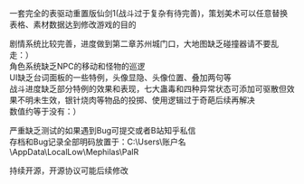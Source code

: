   
一套完全的表驱动重置版仙剑1(战斗过于复杂有待完善)，策划美术可以任意替换表格、素材数据达到修改游戏的目的  
  
剧情系统比较完善，进度做到第二章苏州城门口，大地图缺乏碰撞器请不要乱走：）  
角色系统缺乏NPC的移动和怪物的巡逻  
UI缺乏台词面板的一些特例，头像显隐、头像位置、叠加两句等  
战斗进度缺乏部分特例的效果和表现，七大蛊毒和四种异常状态可添加可驱散但效果不明未生效，银针烧肉等物品的投掷、使用逻辑过于奇葩后续再解决  
数值约等于没有：）  
  
  
严重缺乏测试的如果遇到Bug可提交或者B站知乎私信  
存档和Bug记录全部明码放置于：C:\Users\账户名\AppData\LocalLow\Mephilas\PalR  

持续开源，开源协议可能后续修改
